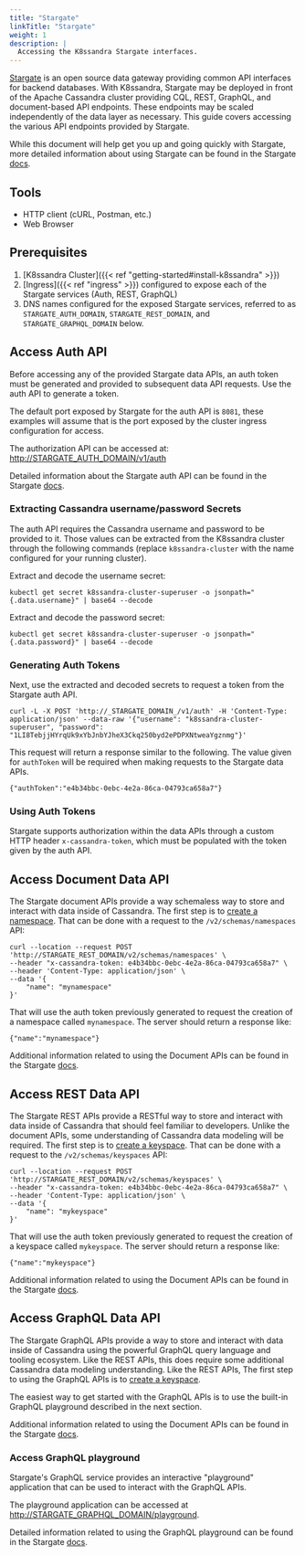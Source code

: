 ```yaml
---
title: "Stargate"
linkTitle: "Stargate"
weight: 1
description: |
  Accessing the K8ssandra Stargate interfaces.
---
```


[Stargate](https://stargate.io/) is an open source data gateway providing common
API interfaces for backend databases. With K8ssandra, Stargate may be deployed
in front of the Apache Cassandra cluster providing CQL, REST, GraphQL, and document-based API
endpoints. These endpoints may be scaled independently of the data
layer as necessary. This guide covers accessing the various API endpoints
provided by Stargate.

While this document will help get you up and going quickly with Stargate, more detailed 
information about using Stargate can be found in the Stargate 
[docs](https://stargate.io/docs/stargate/1.0/quickstart/quickstart.html). 

## Tools

* HTTP client (cURL, Postman, etc.)
* Web Browser

## Prerequisites

1. [K8ssandra Cluster]({{< ref "getting-started#install-k8ssandra" >}})
1. [Ingress]({{< ref "ingress" >}}) configured to expose each of the Stargate services (Auth, REST, GraphQL)
1. DNS names configured for the exposed Stargate services, referred to as `STARGATE_AUTH_DOMAIN`, `STARGATE_REST_DOMAIN`, and `STARGATE_GRAPHQL_DOMAIN` below.

## Access Auth API

Before accessing any of the provided Stargate data APIs, an auth token must be generated and provided
to subsequent data API requests.  Use the auth API to generate a token.

The default port exposed by Stargate for the auth API is `8081`, these examples will assume that is the
port exposed by the cluster ingress configuration for access.

The authorization API can be accessed at: [http://STARGATE_AUTH_DOMAIN/v1/auth](http://STARGATE_AUTH_DOMAIN/v1/auth)

Detailed information about the Stargate auth API can be found in the Stargate [docs](https://stargate.io/docs/stargate/1.0/developers-guide/auth.html).

### Extracting Cassandra username/password Secrets

The auth API requires the Cassandra username and password to be provided to it.  Those values can be 
extracted from the K8ssandra cluster through the following commands (replace `k8ssandra-cluster` with the
name configured for your running cluster).

Extract and decode the username secret:

```
kubectl get secret k8ssandra-cluster-superuser -o jsonpath="{.data.username}" | base64 --decode
```

Extract and decode the password secret:

```
kubectl get secret k8ssandra-cluster-superuser -o jsonpath="{.data.password}" | base64 --decode
```

### Generating Auth Tokens

Next, use the extracted and decoded secrets to request a token from the Stargate auth API.

```
curl -L -X POST 'http://_STARGATE_DOMAIN_/v1/auth' -H 'Content-Type: application/json' --data-raw '{"username": "k8ssandra-cluster-superuser", "password": "1LI8TebjjHYrqUk9xYbJnbYJheX3Ckq250byd2ePDPXNtweaYgznmg"}'
```

This request will return a response similar to the following. The value given for `authToken` will be required when making requests to the Stargate data APIs.

```
{"authToken":"e4b34bbc-0ebc-4e2a-86ca-04793ca658a7"}
```

### Using Auth Tokens

Stargate supports authorization within the data APIs through a custom HTTP header `x-cassandra-token`, which must be populated with the token given by the auth API.

## Access Document Data API

The Stargate document APIs provide a way schemaless way to store and interact with data inside of Cassandra.
The first step is to [create a namespace](https://stargate.io/docs/stargate/1.0/quickstart/quick_start-document.html#_creating_schema). 
That can be done with a request to the `/v2/schemas/namespaces` API:

```
curl --location --request POST 'http://STARGATE_REST_DOMAIN/v2/schemas/namespaces' \
--header "x-cassandra-token: e4b34bbc-0ebc-4e2a-86ca-04793ca658a7" \
--header 'Content-Type: application/json' \
--data '{
    "name": "mynamespace"
}'
```

That will use the auth token previously generated to request the creation of a namespace called `mynamespace`. The 
server should return a response like:

```
{"name":"mynamespace"}
```

Additional information related to using the Document APIs can be found in the Stargate [docs](https://stargate.io/docs/stargate/1.0/quickstart/quick_start-document.html).

## Access REST Data API

The Stargate REST APIs provide a RESTful way to store and interact with data inside of Cassandra that should feel
familiar to developers. Unlike the document APIs, some understanding of Cassandra data modeling will be required. The first step is to [create a keyspace](https://stargate.io/docs/stargate/1.0/quickstart/quick_start-rest.html#_creating_schema). 
That can be done with a request to the `/v2/schemas/keyspaces` API:

```
curl --location --request POST 'http://STARGATE_REST_DOMAIN/v2/schemas/keyspaces' \
--header "x-cassandra-token: e4b34bbc-0ebc-4e2a-86ca-04793ca658a7" \
--header 'Content-Type: application/json' \
--data '{
    "name": "mykeyspace"
}'
```

That will use the auth token previously generated to request the creation of a keyspace called `mykeyspace`. 
The server should return a response like:

```
{"name":"mykeyspace"}
```

Additional information related to using the Document APIs can be found in the Stargate [docs](https://stargate.io/docs/stargate/1.0/quickstart/quick_start-rest.html).

## Access GraphQL Data API

The Stargate GraphQL APIs provide a way to store and interact with data inside of Cassandra using the powerful GraphQL
query language and tooling ecosystem. Like the REST APIs, this does require some additional Cassandra data modeling
understanding. Like the REST APIs, The first step to using the GraphQL APIs is to [create a keyspace](https://stargate.io/docs/stargate/1.0/quickstart/quick_start-graphql.html#_creating_schema).

The easiest way to get started with the GraphQL APIs is to use the built-in GraphQL playground described in the next section.

Additional information related to using the Document APIs can be found in the Stargate [docs](https://stargate.io/docs/stargate/1.0/quickstart/quick_start-graphql.html).

### Access GraphQL playground

Stargate's GraphQL service provides an interactive "playground" application that can be used to interact with the GraphQL APIs.

The playground application can be accessed at [http://STARGATE_GRAPHQL_DOMAIN/playground](http://STARGATE_GRAPHQL_DOMAIN/playground).

Detailed information related to using the GraphQL playground can be found in the Stargate [docs](https://stargate.io/docs/stargate/1.0/developers-guide/graphql-using.html#_using_the_graphql_playground).
